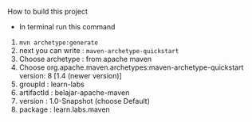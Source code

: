 How to build this project

* In terminal run this command
  <br>
1. `mvn archetype:generate`
2. next you can write : `maven-archetype-quickstart`
3. Choose archetype : from apache maven
4. Choose org.apache.maven.archetypes:maven-archetype-quickstart version: 8 [1.4 (newer version)]
5. groupId : learn-labs
6. artifactId : belajar-apache-maven
7. version : 1.0-Snapshot (choose Default)
8. package : learn.labs.maven


